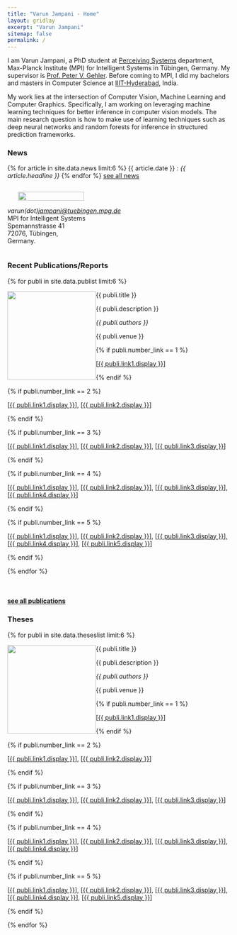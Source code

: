 ```yaml
---
title: "Varun Jampani - Home"
layout: gridlay
excerpt: "Varun Jampani"
sitemap: false
permalink: /
---
```


<div class="container-fluid">

<div class="row">

<div class="col-sm-8">

I am Varun Jampani, a PhD student at [Perceiving Systems](https://ps.is.tuebingen.mpg.de) department, Max-Planck Institute (MPI) for Intelligent Systems in T&uuml;bingen, Germany. My supervisor is [Prof. Peter V. Gehler](http://files.is.tue.mpg.de/pgehler//). Before coming to MPI, I did my bachelors and masters in Computer Science at [IIIT-Hyderabad](https://www.iiit.ac.in), India.

My work lies at the intersection of Computer Vision, Machine Learning and Computer Graphics. Specifically, I am working on leveraging machine learning techniques for better inference in computer vision models. The main research question is how to make use of learning techniques such as deep neural networks and random forests for inference in structured prediction frameworks.

### News
{% for article in site.data.news limit:6 %}
{{ article.date }} :
<em>{{ article.headline }}</em>
{% endfor %}
<a href="{{ site.url }}{{ site.baseurl }}/allnews.html">see all news</a>

</div>

<div class="col-sm-4" style="display:table-cell; vertical-align:middle; text-align:left">

  <ul style="overflow: hidden">
  <img src="{{ site.url }}{{ site.baseurl }}/images/profile_pic.png" class="img-responsive" width="80%" />
  </ul>

  <!-- <br clear="all" /> -->

  <i>varun(dot)jampani@tuebingen.mpg.de</i><br>
  MPI for Intelligent Systems<br>
  Spemannstrasse 41<br>
  72076, T&uuml;bingen,<br>
  Germany.


</div>

</div>
</div>

<div class="col-sm-12">

### Recent Publications/Reports

{% for publi in site.data.publist limit:6 %}

<div class="col-sm-11 clearfix">
 <div class="well">
 <pubtit>{{ publi.title }}</pubtit>

 <img src="{{ site.url }}{{ site.baseurl }}/images/pubpic/{{ publi.image }}" class="img-responsive" width="200px" style="float: left" />

 <p>{{ publi.description }}</p>

 <p><em>{{ publi.authors }}</em></p>

 <p>{{ publi.venue }}</p>

 {% if publi.number_link == 1 %}
 <p>[<a href="{{ publi.link1.url }}">{{ publi.link1.display }}</a>]</p>
 {% endif %}

 {% if publi.number_link == 2 %}
 <p>[<a href="{{ publi.link1.url }}">{{ publi.link1.display }}</a>],
 [<a href="{{ publi.link2.url }}">{{ publi.link2.display }}</a>]</p>
 {% endif %}

 {% if publi.number_link == 3 %}
 <p>[<a href="{{ publi.link1.url }}">{{ publi.link1.display }}</a>],
 [<a href="{{ publi.link2.url }}">{{ publi.link2.display }}</a>],
 [<a href="{{ publi.link3.url }}">{{ publi.link3.display }}</a>]</p>
 {% endif %}

 {% if publi.number_link == 4 %}
 <p>[<a href="{{ publi.link1.url }}">{{ publi.link1.display }}</a>],
 [<a href="{{ publi.link2.url }}">{{ publi.link2.display }}</a>],
 [<a href="{{ publi.link3.url }}">{{ publi.link3.display }}</a>],
 [<a href="{{ publi.link4.url }}">{{ publi.link4.display }}</a>]</p>
 {% endif %}

 {% if publi.number_link == 5 %}
 <p>[<a href="{{ publi.link1.url }}">{{ publi.link1.display }}</a>],
 [<a href="{{ publi.link2.url }}">{{ publi.link2.display }}</a>],
 [<a href="{{ publi.link3.url }}">{{ publi.link3.display }}</a>],
 [<a href="{{ publi.link4.url }}">{{ publi.link4.display }}</a>],
 [<a href="{{ publi.link5.url }}">{{ publi.link5.display }}</a>]</p>
 {% endif %}

 </div>
</div>

{% endfor %}

<br clear="all"/>

#### <a href="{{ site.url }}{{ site.baseurl }}/publications">see all publications</a>

</div>

<div class="col-sm-12">

### Theses

{% for publi in site.data.theseslist limit:6 %}

<div class="col-sm-11 clearfix">
 <div class="well">
 <pubtit>{{ publi.title }}</pubtit>

 <img src="{{ site.url }}{{ site.baseurl }}/images/pubpic/{{ publi.image }}" class="img-responsive" width="200px" style="float: left" />

 <p>{{ publi.description }}</p>

 <p><em>{{ publi.authors }}</em></p>

 <p>{{ publi.venue }}</p>

 {% if publi.number_link == 1 %}
 <p>[<a href="{{ publi.link1.url }}">{{ publi.link1.display }}</a>]</p>
 {% endif %}

 {% if publi.number_link == 2 %}
 <p>[<a href="{{ publi.link1.url }}">{{ publi.link1.display }}</a>],
 [<a href="{{ publi.link2.url }}">{{ publi.link2.display }}</a>]</p>
 {% endif %}

 {% if publi.number_link == 3 %}
 <p>[<a href="{{ publi.link1.url }}">{{ publi.link1.display }}</a>],
 [<a href="{{ publi.link2.url }}">{{ publi.link2.display }}</a>],
 [<a href="{{ publi.link3.url }}">{{ publi.link3.display }}</a>]</p>
 {% endif %}

 {% if publi.number_link == 4 %}
 <p>[<a href="{{ publi.link1.url }}">{{ publi.link1.display }}</a>],
 [<a href="{{ publi.link2.url }}">{{ publi.link2.display }}</a>],
 [<a href="{{ publi.link3.url }}">{{ publi.link3.display }}</a>],
 [<a href="{{ publi.link4.url }}">{{ publi.link4.display }}</a>]</p>
 {% endif %}

 {% if publi.number_link == 5 %}
 <p>[<a href="{{ publi.link1.url }}">{{ publi.link1.display }}</a>],
 [<a href="{{ publi.link2.url }}">{{ publi.link2.display }}</a>],
 [<a href="{{ publi.link3.url }}">{{ publi.link3.display }}</a>],
 [<a href="{{ publi.link4.url }}">{{ publi.link4.display }}</a>],
 [<a href="{{ publi.link5.url }}">{{ publi.link5.display }}</a>]</p>
 {% endif %}

 </div>
</div>

{% endfor %}

<p> &nbsp; </p>

</div>

